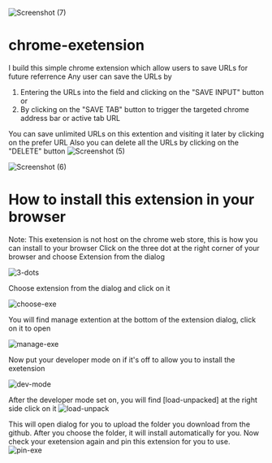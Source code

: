 ![Screenshot (7)](https://github.com/owusuprince21/chrome-exetension/assets/100538882/2645b93b-4ccf-4adf-9403-b9e789eec5b8)
# chrome-exetension
 I build this simple chrome extension which allow users to save URLs for future referrence
 Any user can save the URLs by
 1. Entering the URLs into the field and clicking on the "SAVE INPUT" button or
 2. By clicking on the "SAVE TAB" button to trigger the targeted chrome address bar or active tab URL


You can save unlimited URLs on this extention and visiting it later by clicking on the prefer URL
Also you can delete all the URLs by clicking on the "DELETE" button 
![Screenshot (5)](https://github.com/owusuprince21/chrome-exetension/assets/100538882/9810631a-90c9-48f5-9b14-66073128909d)

![Screenshot (6)](https://github.com/owusuprince21/chrome-exetension/assets/100538882/2f38e04f-a1cd-4b55-9219-cc76818fbf6b)

# How to install this extension in your browser
Note: This exetension is not host on the chrome web store, this is how you can install to your browser
Click on the three dot at the right corner of your browser and choose Extension from the dialog

![3-dots](https://github.com/owusuprince21/chrome-exetension/assets/100538882/9046dd3c-0784-428a-a0e7-1bd5458f94e9)

Choose extension from the dialog and click on it

![choose-exe](https://github.com/owusuprince21/chrome-exetension/assets/100538882/d4d063d7-5f12-4f63-95db-0c3d3a3e351c)

You will find manage extention at the bottom of the extension dialog, click on it to open

![manage-exe](https://github.com/owusuprince21/chrome-exetension/assets/100538882/755b2585-a3a4-4717-9b24-64cafde1f40e)

Now put your developer mode on if it's off to allow you to install the exetension

![dev-mode](https://github.com/owusuprince21/chrome-exetension/assets/100538882/37f42057-d63a-4f0d-8eee-782202243f1b)


After the developer mode set on, you will find [load-unpacked] at the right side click on it
![load-unpack](https://github.com/owusuprince21/chrome-exetension/assets/100538882/47206c3c-0aec-4abe-bf8a-c9adf8809f0d)


This will open dialog for you to upload the folder you download from the github. After you choose the folder, it will install automatically for you.
Now check your exetension again and pin this extension for you to use.
![pin-exe](https://github.com/owusuprince21/chrome-exetension/assets/100538882/23f5dccb-5aac-4041-bea7-e7d03c5f7a64)
